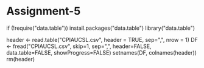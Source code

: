 # Assignment-5

if (!require("data.table")) install.packages("data.table")
library("data.table")

  header <- read.table("CPIAUCSL.csv", header = TRUE,
                       sep=",", nrow = 1)
  DF <- fread("CPIAUCSL.csv", skip=1, sep=",",
              header=FALSE, data.table=FALSE,
              showProgress=FALSE)
  setnames(DF, colnames(header))
  rm(header)
  
  